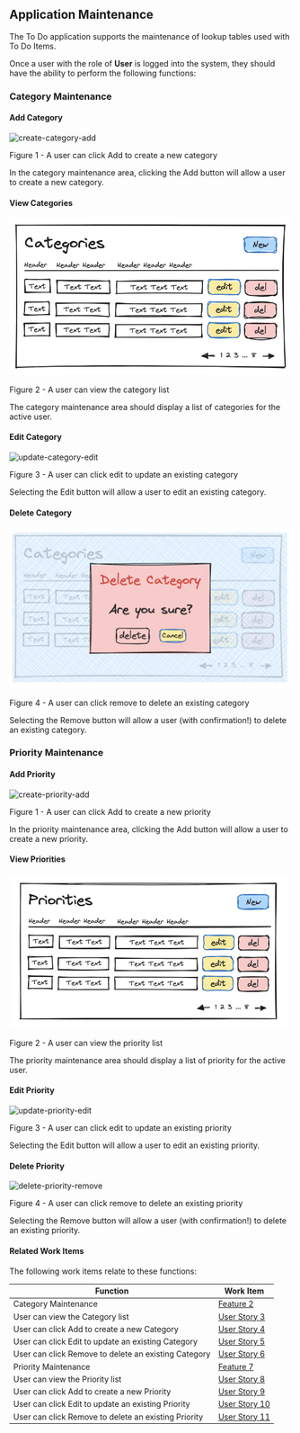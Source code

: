 ## Application Maintenance

The To Do application supports the maintenance of lookup tables used with To Do Items.

Once a user with the role of **User** is logged into the system, they should have the ability to perform the following functions:


### Category Maintenance

#### Add Category

   ![create-category-add](/.attachments/category-user-can-click-add-to-create-a-new-category.png)

   Figure 1 - A user can click Add to create a new category

In the category maintenance area, clicking the Add button will allow a user to create a new category.


#### View Categories
   
   ![read-category-list](/.attachments/category-user-can-view-the-category-list.png)

   Figure 2 - A user can view the category list

The category maintenance area should display a list of categories for the active user.


#### Edit Category

   ![update-category-edit](/.attachments/category-user-can-click-edit-to-update-an-existing-category.png)

   Figure 3 - A user can click edit to update an existing category

Selecting the Edit button will allow a user to edit an existing category.


#### Delete Category

   ![delete-category-remove](/.attachments/category-user-can-click-remove-to-delete-an-existing-category.png)

   Figure 4 - A user can click remove to delete an existing category

Selecting the Remove button will allow a user (with confirmation!) to delete an existing category.




### Priority Maintenance

#### Add Priority

   ![create-priority-add](/.attachments/priority-user-can-click-add-to-create-a-new-priority.png)

   Figure 1 - A user can click Add to create a new priority

In the priority maintenance area, clicking the Add button will allow a user to create a new priority.


#### View Priorities
   
   ![read-priority-list](/.attachments/priority-user-can-view-the-priority-list.png)

   Figure 2 - A user can view the priority list

The priority maintenance area should display a list of priority for the active user.


#### Edit Priority

   ![update-priority-edit](/.attachments/priority-user-can-click-edit-to-update-an-existing-priority.png)

   Figure 3 - A user can click edit to update an existing priority

Selecting the Edit button will allow a user to edit an existing priority.


#### Delete Priority

   ![delete-priority-remove](/.attachments/priority-user-can-click-remove-to-delete-an-existing-priority.png)

   Figure 4 - A user can click remove to delete an existing priority

Selecting the Remove button will allow a user (with confirmation!) to delete an existing priority.




#### Related Work Items

The following work items relate to these functions:

| Function                                           | Work Item    |
|----------------------------------------------------|--------------|
Category Maintenance                                 | [Feature 2](../_workitems/edit/2/)
User can view the Category list                      | [User Story 3](../_workitems/edit/3/)
User can click Add to create a new Category          | [User Story 4](../_workitems/edit/4/)
User can click Edit to update an existing Category   | [User Story 5](../_workitems/edit/5/)
User can click Remove to delete an existing Category | [User Story 6](../_workitems/edit/6/)
Priority Maintenance                                 | [Feature 7](../_workitems/edit/7/)
User can view the Priority list                      | [User Story 8](../_workitems/edit/8/)
User can click Add to create a new Priority          | [User Story 9](../_workitems/edit/9/)
User can click Edit to update an existing Priority   | [User Story 10](../_workitems/edit/10/)
User can click Remove to delete an existing Priority | [User Story 11](../_workitems/edit/11/)
